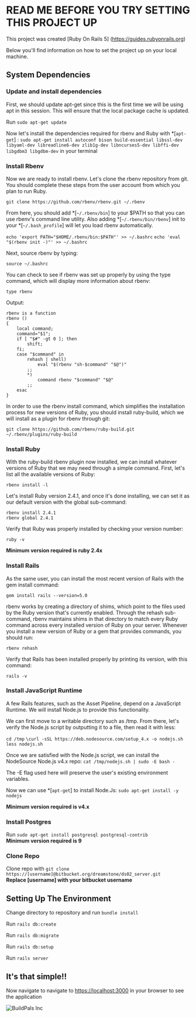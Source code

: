 # READ ME BEFORE YOU TRY SETTING THIS PROJECT UP

This project was created [Ruby On Rails 5]
(https://guides.rubyonrails.org)

Below you'll find information on how to set the project up on your local machine. <br>

## System Dependencies

### Update and install dependencies
First, we should update apt-get since this is the first time we will be using apt in this session. This will ensure that the local package cache is updated.

Run `sudo apt-get update`

Now let's install the dependencies required for rbenv and Ruby with *[`apt-get`] : 
`sudo apt-get install autoconf bison build-essential libssl-dev libyaml-dev libreadline6-dev zlib1g-dev libncurses5-dev libffi-dev libgdbm3 libgdbm-dev` in your terminal

### Install Rbenv
Now we are ready to install rbenv. Let's clone the rbenv repository from git. You should complete these steps from the user account from which you plan to run Ruby.

`git clone https://github.com/rbenv/rbenv.git ~/.rbenv`

From here, you should add *[`~/.rbenv/bin`] to your $PATH so that you can use rbenv's command line utility. Also adding *[`~/.rbenv/bin/rbenv`] init to your *[`~/.bash_profile`] will let you load rbenv automatically.

`echo 'export PATH="$HOME/.rbenv/bin:$PATH"' >> ~/.bashrc`
`echo 'eval "$(rbenv init -)"' >> ~/.bashrc`

Next, source rbenv by typing:

`source ~/.bashrc`

You can check to see if rbenv was set up properly by using the type command, which will display more information about rbenv:

`type rbenv`

Output:

```
rbenv is a function
rbenv () 
{ 
    local command;
    command="$1";
    if [ "$#" -gt 0 ]; then
        shift;
    fi;
    case "$command" in 
        rehash | shell)
            eval "$(rbenv "sh-$command" "$@")"
        ;;
        *)
            command rbenv "$command" "$@"
        ;;
    esac
}
```
In order to use the rbenv install command, which simplifies the installation process for new versions of Ruby, you should install ruby-build, which we will install as a plugin for rbenv through git:

`git clone https://github.com/rbenv/ruby-build.git ~/.rbenv/plugins/ruby-build`


### Install Ruby
With the ruby-build rbenv plugin now installed, we can install whatever versions of Ruby that we may need through a simple command. First, let's list all the available versions of Ruby:

`rbenv install -l`

Let's install Ruby version 2.4.1, and once it's done installing, we can set it as our default version with the global sub-command:

`rbenv install 2.4.1`
<br>
`rbenv global 2.4.1`

Verify that Ruby was properly installed by checking your version number:

`ruby -v`

**Minimum version required is ruby 2.4x**


### Install Rails
As the same user, you can install the most recent version of Rails with the gem install command:

`gem install rails --version=5.0`

rbenv works by creating a directory of shims, which point to the files used by the Ruby version that's currently enabled. Through the rehash sub-command, rbenv maintains shims in that directory to match every Ruby command across every installed version of Ruby on your server. Whenever you install a new version of Ruby or a gem that provides commands, you should run:

`rbenv rehash`

Verify that Rails has been installed properly by printing its version, with this command:

`rails -v`

### Install JavaScript Runtime

A few Rails features, such as the Asset Pipeline, depend on a JavaScript Runtime. We will install Node.js to provide this functionality.

We can first move to a writable directory such as /tmp. From there, let's verify the Node.js script by outputting it to a file, then read it with less:

`cd /tmp`
`\curl -sSL https://deb.nodesource.com/setup_4.x -o nodejs.sh`
`less nodejs.sh`

Once we are satisfied with the Node.js script, we can install the NodeSource Node.js v4.x repo:
`cat /tmp/nodejs.sh | sudo -E bash -`

The -E flag used here will preserve the user's existing environment variables.

Now we can use *[`apt-get`] to install Node.Js:
`sudo apt-get install -y nodejs`

**Minimum version required is v4.x**


### Install Postgres  
Run `sudo apt-get install postgresql postgresql-contrib` <br>
**Minimum version required is 9**

### Clone Repo
Clone repo with `git clone https://[username]@bitbucket.org/dreamstone/ds02_server.git` <br>
**Replace [username] with your bitbucket username**

## Setting Up The Environment

Change directory to repository and run `bundle install`

Run `rails db:create`

Run `rails db:migrate`

Run `rails db:setup`

Run `rails server`

## It's that simple!!

Now navigate to navigate to [https://localhost:3000](https://localhost:3000) in your browser to see the application 

![BuildPals Inc](https://drive.google.com/file/d/0ByOTYN5Yw_axcEZSYXVzZFJPYzQ/view?usp=sharing)

